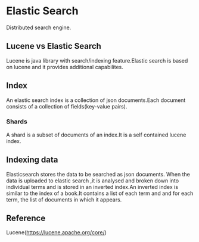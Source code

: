 
# Elastic Search

Distributed search engine.

## Lucene vs Elastic Search
Lucene is java library with search/indexing feature.Elastic search is based on lucene and it provides additional capabilites.

## Index
An elastic search index is a collection of json documents.Each document consists of a collection of fields(key-value pairs).

### Shards
A shard is a subset of documents of an index.It is a self contained lucene index.

## Indexing data
Elasticsearch stores the data to be searched as json documents.
When the data is uploaded to elastic search ,it is analysed and broken down into individual terms and is stored in an inverted index.An inverted index is similar to the index of a book.It contains a list of each term and and for each term, the list of documents in which it appears.


## Reference
Lucene(https://lucene.apache.org/core/)
